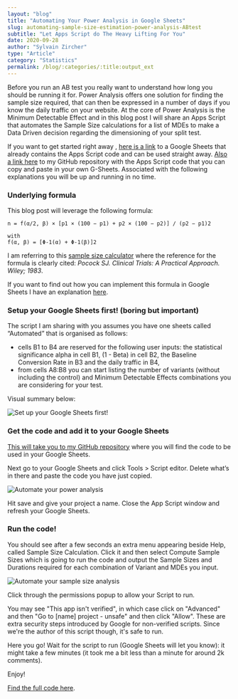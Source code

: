```yaml
---
layout: "blog"
title: "Automating Your Power Analysis in Google Sheets"
slug: automating-sample-size-estimation-power-analysis-ABtest
subtitle: "Let Apps Script do The Heavy Lifting For You"
date: 2020-09-28
author: "Sylvain Zircher"
type: "Article"
category: "Statistics"
permalink: /blog/:categories/:title:output_ext
---
```


<p class="intro">Before you run an AB test you really want to understand how long you should be running it for. Power Analysis offers one solution for finding the sample size required, that can then be expressed in a number of days if you know the daily traffic on your website. At the core of Power Analysis is the Minimum Detectable Effect and in this blog post I will share an Apps Script that automates the Sample Size calculations for a list of MDEs to make a Data Driven decision regarding the dimensioning of your split test.</p>

<p>If you want to get started right away , <a href="https://docs.google.com/spreadsheets/d/1cVxPAyRZ10f9bizZYjRUJdhYCF4yGI3bQALxt6T2KgA/edit#gid=2135312991" target="_blank"> here is a link</a> to a Google Sheets that already contains the Apps Script code and can be used straight away. <a href="https://github.com/sylvainzircher/Automating-Sample-Size-Calculation/blob/master/AutomatedSampleSizeCalculation.js" target="_blank"> Also a link here</a> to my GitHub repository with the Apps Script code that you can copy and paste in your own G-Sheets. Associated with the following explanations you will be up and running in no time.</p>

<h3>Underlying formula</h3>
This blog post will leverage the following formula:

```
n = f(α/2, β) × [p1 × (100 − p1) + p2 × (100 − p2)] / (p2 − p1)2

with
f(α, β) = [Φ-1(α) + Φ-1(β)]2
```
<p>I am referring to this <a href="https://www.sealedenvelope.com/power/binary-superiority/" target="_blank">sample size calculator</a> where the reference for the formula is clearly cited: <i>Pocock SJ. Clinical Trials: A Practical Approach. Wiley; 1983</i>.</p>

If you want to find out how you can implement this formula in Google Sheets I have an explanation <a href="https://sylvainzircher.com/blog/statistics/how-long-run-experiment-power-analysis-googlesheets.html" target="_blank"> here</a>.

<h3>Setup your Google Sheets first! (boring but important)</h3>

<p>The script I am sharing with you assumes you have one sheets called “Automated” that is organised as follows:</p>
<ul><li>cells B1 to B4 are reserved for the following user inputs: the statistical significance alpha in cell B1, (1 - Beta) in cell B2, the Baseline Conversion Rate in B3 and the daily traffic in B4,</li>
<li>from cells A8:B8 you can start listing the number of variants (without including the control) and Minimum Detectable Effects combinations you are considering for your test.</li>
</ul> 
<p>Visual summary below:</p>

<img src="{{'/assets/img/articles/Sample-size-calculation-automation/setup.png' | relative_url }}" alt="Set up your Google Sheets first!">

<h3>Get the code and add it to your Google Sheets</h3>

<p><a href="https://github.com/sylvainzircher/Automating-Sample-Size-Calculation/blob/master/AutomatedSampleSizeCalculation.js" target="_blank">This will take you to my GitHub repository</a> where you will find the code to be used in your Google Sheets.</p>

<p>Next go to your Google Sheets and click Tools > Script editor. Delete what’s in there and paste the code you have just copied.</p>

<img src="{{'/assets/img/articles/Sample-size-calculation-automation/Run-code-step1.png' | relative_url }}" alt="Automate your power analysis">

<p>Hit save and give your project a name. Close the App Script window and refresh your Google Sheets.</p>

<h3>Run the code!</h3>

<p>You should see after a few seconds an extra menu appearing beside Help, called Sample Size Calculation. Click it and then select Compute Sample Sizes which is going to run the code and output the Sample Sizes and Durations required for each combination of Variant and MDEs you input.</p>

<img src="{{'/assets/img/articles/Sample-size-calculation-automation/Run-code-step2.png' | relative_url }}" alt="Automate your sample size analysis">

<p>Click through the permissions popup to allow your Script to run.</p>

<p>You may see "This app isn't verified", in which case click on "Advanced" and then "Go to [name] project - unsafe" and then click "Allow". These are extra security steps introduced by Google for non-verified scripts. Since we're the author of this script though, it's safe to run.</p>

<p>Here you go! Wait for the script to run (Google Sheets will let you know): it might take a few minutes (it took me a bit less than a minute for around 2k comments).</p>

<p>Enjoy!</p>

<p><a href="https://github.com/sylvainzircher/Automating-Sample-Size-Calculation/blob/master/AutomatedSampleSizeCalculation.js" target="_blank">Find the full code here</a>.</p>
